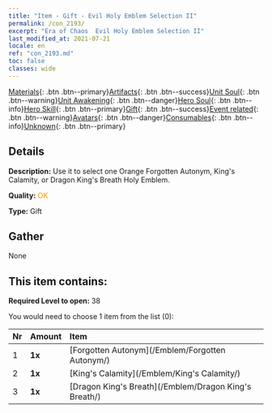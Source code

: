 ```yaml
---
title: "Item - Gift - Evil Holy Emblem Selection II"
permalink: /con_2193/
excerpt: "Era of Chaos  Evil Holy Emblem Selection II"
last_modified_at: 2021-07-21
locale: en
ref: "con_2193.md"
toc: false
classes: wide
---
```

 [Materials](/Items/){: .btn .btn--primary}[Artifacts](/Items/Artifacts/){: .btn .btn--success}[Unit Soul](/Items/UnitSoul/){: .btn .btn--warning}[Unit Awakening](/Items/UnitAwakening/){: .btn .btn--danger}[Hero Soul](/Items/HeroSoul/){: .btn .btn--info}[Hero Skill](/Items/HeroSkill/){: .btn .btn--primary}[Gift](/Items/Gift/){: .btn .btn--success}[Event related](/Items/Events/){: .btn .btn--warning}[Avatars](/Items/Avatars/){: .btn .btn--danger}[Consumables](/Items/Consumables/){: .btn .btn--info}[Unknown](/Items/Unknown/){: .btn .btn--primary}

## Details
 **Description:** Use it to select one Orange Forgotten Autonym, King's Calamity, or Dragon King's Breath Holy Emblem.

 **Quality:** <span style="color: #FF8C00">OK</span>

 **Type:** Gift

## Gather

  None

## This item contains:

 **Required Level to open:** 38

 You would need to choose 1 item from the list (0):

  | Nr | Amount |     Item    |
  |:---|:-------|:------------|
  | 1 |  **1x** | [Forgotten Autonym](/Emblem/Forgotten Autonym/) |  | 
  | 2 |  **1x** | [King's Calamity](/Emblem/King's Calamity/) |  | 
  | 3 |  **1x** | [Dragon King's Breath](/Emblem/Dragon King's Breath/) |  | 
